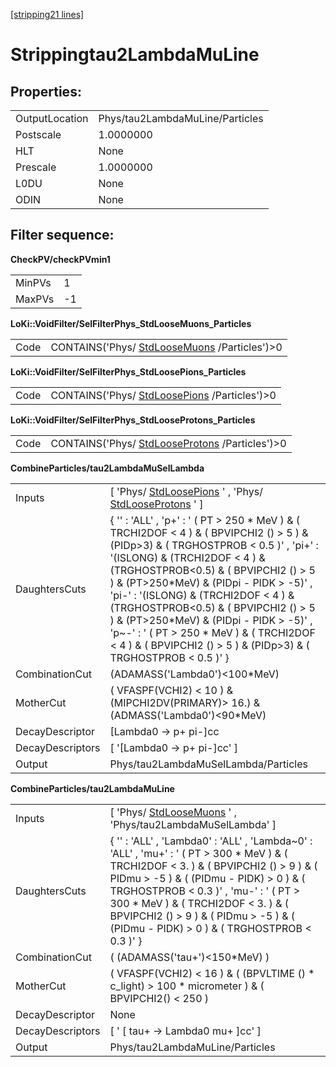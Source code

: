 [[stripping21 lines]](./stripping21-index)

# Strippingtau2LambdaMuLine

## Properties:

|                |                                 |
|----------------|---------------------------------|
| OutputLocation | Phys/tau2LambdaMuLine/Particles |
| Postscale      | 1.0000000                       |
| HLT            | None                            |
| Prescale       | 1.0000000                       |
| L0DU           | None                            |
| ODIN           | None                            |

## Filter sequence:

**CheckPV/checkPVmin1**

|        |     |
|--------|-----|
| MinPVs | 1   |
| MaxPVs | -1  |

**LoKi::VoidFilter/SelFilterPhys_StdLooseMuons_Particles**

|      |                                                                              |
|------|------------------------------------------------------------------------------|
| Code | CONTAINS('Phys/ [StdLooseMuons](./stripping21-stdloosemuons) /Particles')\>0 |

**LoKi::VoidFilter/SelFilterPhys_StdLoosePions_Particles**

|      |                                                                              |
|------|------------------------------------------------------------------------------|
| Code | CONTAINS('Phys/ [StdLoosePions](./stripping21-stdloosepions) /Particles')\>0 |

**LoKi::VoidFilter/SelFilterPhys_StdLooseProtons_Particles**

|      |                                                                                  |
|------|----------------------------------------------------------------------------------|
| Code | CONTAINS('Phys/ [StdLooseProtons](./stripping21-stdlooseprotons) /Particles')\>0 |

**CombineParticles/tau2LambdaMuSelLambda**

|                  |                                                                                                                                                                                                                                                                                                                                                                                                                                                                                                                    |
|------------------|--------------------------------------------------------------------------------------------------------------------------------------------------------------------------------------------------------------------------------------------------------------------------------------------------------------------------------------------------------------------------------------------------------------------------------------------------------------------------------------------------------------------|
| Inputs           | [ 'Phys/ [StdLoosePions](./stripping21-stdloosepions) ' , 'Phys/ [StdLooseProtons](./stripping21-stdlooseprotons) ' ]                                                                                                                                                                                                                                                                                                                                                                                            |
| DaughtersCuts    | { '' : 'ALL' , 'p+' : ' ( PT \> 250 \* MeV ) & ( TRCHI2DOF \< 4 ) & ( BPVIPCHI2 () \> 5 ) & (PIDp\>3) & ( TRGHOSTPROB \< 0.5 )' , 'pi+' : '(ISLONG) & (TRCHI2DOF \< 4 ) & (TRGHOSTPROB\<0.5) & ( BPVIPCHI2 () \> 5 ) & (PT\>250\*MeV) & (PIDpi - PIDK \> -5)' , 'pi-' : '(ISLONG) & (TRCHI2DOF \< 4 ) & (TRGHOSTPROB\<0.5) & ( BPVIPCHI2 () \> 5 ) & (PT\>250\*MeV) & (PIDpi - PIDK \> -5)' , 'p\~-' : ' ( PT \> 250 \* MeV ) & ( TRCHI2DOF \< 4 ) & ( BPVIPCHI2 () \> 5 ) & (PIDp\>3) & ( TRGHOSTPROB \< 0.5 )' } |
| CombinationCut   | (ADAMASS('Lambda0')\<100\*MeV)                                                                                                                                                                                                                                                                                                                                                                                                                                                                                     |
| MotherCut        | ( VFASPF(VCHI2) \< 10 ) & (MIPCHI2DV(PRIMARY)\> 16.) & (ADMASS('Lambda0')\<90\*MeV)                                                                                                                                                                                                                                                                                                                                                                                                                                |
| DecayDescriptor  | [Lambda0 -\> p+ pi-]cc                                                                                                                                                                                                                                                                                                                                                                                                                                                                                           |
| DecayDescriptors | [ '[Lambda0 -\> p+ pi-]cc' ]                                                                                                                                                                                                                                                                                                                                                                                                                                                                                   |
| Output           | Phys/tau2LambdaMuSelLambda/Particles                                                                                                                                                                                                                                                                                                                                                                                                                                                                               |

**CombineParticles/tau2LambdaMuLine**

|                  |                                                                                                                                                                                                                                                                                                                                                                    |
|------------------|--------------------------------------------------------------------------------------------------------------------------------------------------------------------------------------------------------------------------------------------------------------------------------------------------------------------------------------------------------------------|
| Inputs           | [ 'Phys/ [StdLooseMuons](./stripping21-stdloosemuons) ' , 'Phys/tau2LambdaMuSelLambda' ]                                                                                                                                                                                                                                                                         |
| DaughtersCuts    | { '' : 'ALL' , 'Lambda0' : 'ALL' , 'Lambda\~0' : 'ALL' , 'mu+' : ' ( PT \> 300 \* MeV ) & ( TRCHI2DOF \< 3. ) & ( BPVIPCHI2 () \> 9 ) & ( PIDmu \> -5 ) & ( (PIDmu - PIDK) \> 0 ) & ( TRGHOSTPROB \< 0.3 )' , 'mu-' : ' ( PT \> 300 \* MeV ) & ( TRCHI2DOF \< 3. ) & ( BPVIPCHI2 () \> 9 ) & ( PIDmu \> -5 ) & ( (PIDmu - PIDK) \> 0 ) & ( TRGHOSTPROB \< 0.3 )' } |
| CombinationCut   | ( (ADAMASS('tau+')\<150\*MeV) )                                                                                                                                                                                                                                                                                                                                    |
| MotherCut        | ( VFASPF(VCHI2) \< 16 ) & ( (BPVLTIME () \* c_light) \> 100 \* micrometer ) & ( BPVIPCHI2() \< 250 )                                                                                                                                                                                                                                                               |
| DecayDescriptor  | None                                                                                                                                                                                                                                                                                                                                                               |
| DecayDescriptors | [ ' [ tau+ -\> Lambda0 mu+ ]cc' ]                                                                                                                                                                                                                                                                                                                              |
| Output           | Phys/tau2LambdaMuLine/Particles                                                                                                                                                                                                                                                                                                                                    |
